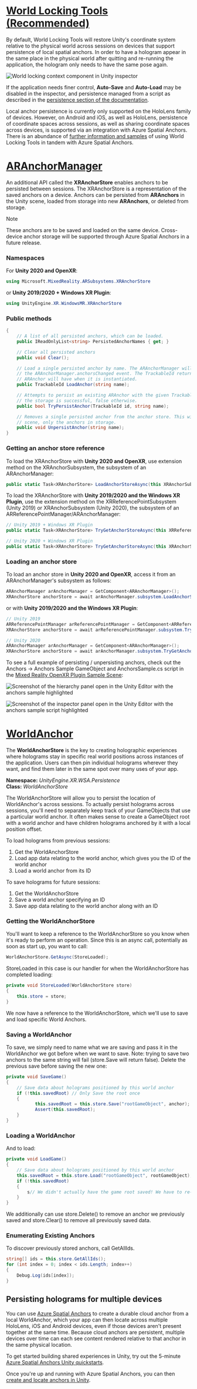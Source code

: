 # [World Locking Tools (Recommended)](#tab/wlt)

By default, World Locking Tools will restore Unity's coordinate system relative to the physical world across sessions on devices that support persistence of local spatial anchors. In order to have a hologram appear in the same place in the physical world after quitting and re-running the application, the hologram only needs to have the same pose again.

![World locking context component in Unity inspector](../../images/world-locking-tools-img-02.png)

If the application needs finer control, **Auto-Save** and **Auto-Load** may be disabled in the inspector, and persistence managed from a script as described in the [persistence section of the documentation](https://microsoft.github.io/MixedReality-WorldLockingTools-Unity/DocGen/Documentation/Concepts/Advanced/Persistence.html).

Local anchor persistence is currently only supported on the HoloLens family of devices. However, on Android and iOS, as well as HoloLens, persistence of coordinate spaces across sessions, as well as sharing coordinate spaces across devices, is supported via an integration with Azure Spatial Anchors. There is an abundance of [further information and samples](https://microsoft.github.io/MixedReality-WorldLockingTools-Unity/DocGen/Documentation/HowTos/WLT_ASA.html) of using World Locking Tools in tandem with Azure Spatial Anchors.

# [ARAnchorManager](#tab/anchorstore)

An additional API called the **XRAnchorStore** enables anchors to be persisted between sessions. The XRAnchorStore is a representation of the saved anchors on a device. Anchors can be persisted from **ARAnchors** in the Unity scene, loaded from storage into new **ARAnchors**, or deleted from storage.

> [!NOTE]
> These anchors are to be saved and loaded on the same device. Cross-device anchor storage will be supported through Azure Spatial Anchors in a future release.

### Namespaces

For **Unity 2020 and OpenXR**: 

``` cs
using Microsoft.MixedReality.ARSubsystems.XRAnchorStore
```

or **Unity 2019/2020 + Windows XR Plugin**: 

```cs 
using UnityEngine.XR.WindowsMR.XRAnchorStore
```

### Public methods

```cs 
{
    // A list of all persisted anchors, which can be loaded.
    public IReadOnlyList<string> PersistedAnchorNames { get; }

    // Clear all persisted anchors
    public void Clear();

    // Load a single persisted anchor by name. The ARAnchorManager will create this new anchor and report it in
    // the ARAnchorManager.anchorsChanged event. The TrackableId returned here is the same TrackableId the
    // ARAnchor will have when it is instantiated.
    public TrackableId LoadAnchor(string name);

    // Attempts to persist an existing ARAnchor with the given TrackableId to the local store. Returns true if
    // the storage is successful, false otherwise.
    public bool TryPersistAnchor(TrackableId id, string name);

    // Removes a single persisted anchor from the anchor store. This will not affect any ARAnchors in the Unity
    // scene, only the anchors in storage.
    public void UnpersistAnchor(string name);
}
```

### Getting an anchor store reference 

To load the XRAnchorStore with **Unity 2020 and OpenXR**, use extension method on the XRAnchorSubsystem, the subsystem of an ARAnchorManager:

``` cs
public static Task<XRAnchorStore> LoadAnchorStoreAsync(this XRAnchorSubsystem anchorSubsystem)
```

To load the XRAnchorStore with **Unity 2019/2020 and the Windows XR Plugin**, use the extension method on the XRReferencePointSubsystem (Unity 2019) or XRAnchorSubsystem (Unity 2020), the subsystem of an ARReferencePointManager/ARAnchorManager:

```cs
// Unity 2019 + Windows XR Plugin
public static Task<XRAnchorStore> TryGetAnchorStoreAsync(this XRReferencePointSubsystem anchorSubsystem);

// Unity 2020 + Windows XR Plugin
public static Task<XRAnchorStore> TryGetAnchorStoreAsync(this XRAnchorSubsystem anchorSubsystem);
```

### Loading an anchor store

To load an anchor store in **Unity 2020 and OpenXR**, access it from an ARAnchorManager's subsystem as follows:

``` cs
ARAnchorManager arAnchorManager = GetComponent<ARAnchorManager>();
XRAnchorStore anchorStore = await arAnchorManager.subsystem.LoadAnchorStoreAsync();
```

or with **Unity 2019/2020 and the Windows XR Plugin**:

``` cs
// Unity 2019
ARReferencePointManager arReferencePointManager = GetComponent<ARReferencePointManager>();
XRAnchorStore anchorStore = await arReferencePointManager.subsystem.TryGetAnchorStoreAsync();

// Unity 2020
ARAnchorManager arAnchorManager = GetComponent<ARAnchorManager>();
XRAnchorStore anchorStore = await arAnchorManager.subsystem.TryGetAnchorStoreAsync();
```

To see a full example of persisting / unpersisting anchors, check out the Anchors -> Anchors Sample GameObject and AnchorsSample.cs script in the [Mixed Reality OpenXR Plugin Sample Scene](../../xr-project-setup.md#unity-sample-projects-for-openxr-and-hololens-2):

![Screenshot of the hierarchy panel open in the Unity Editor with the anchors sample highlighted](../../images/openxr-features-img-04.png)

![Screenshot of the inspector panel open in the Unity Editor with the anchors sample script highlighted](../../images/openxr-features-img-05.png)

# [WorldAnchor](#tab/worldanchor)

The **WorldAnchorStore** is the key to creating holographic experiences where holograms stay in specific real world positions across instances of the application. Users can then pin individual holograms wherever they want, and find them later in the same spot over many uses of your app.

**Namespace:** *UnityEngine.XR.WSA.Persistence*<br>
**Class:** *WorldAnchorStore*

The WorldAnchorStore will allow you to persist the location of WorldAnchor's across sessions. To actually persist holograms across sessions, you'll need to separately keep track of your GameObjects that use a particular world anchor. It often makes sense to create a GameObject root with a world anchor and have children holograms anchored by it with a local position offset.

To load holograms from previous sessions:

1. Get the WorldAnchorStore
2. Load app data relating to the world anchor, which gives you the ID of the world anchor
3. Load a world anchor from its ID

To save holograms for future sessions:

1. Get the WorldAnchorStore
2. Save a world anchor specifying an ID
3. Save app data relating to the world anchor along with an ID

### Getting the WorldAnchorStore

You'll want to keep a reference to the WorldAnchorStore so you know when it's ready to perform an operation. Since this is an async call, potentially as soon as start up, you want to call:

```cs
WorldAnchorStore.GetAsync(StoreLoaded);
```

StoreLoaded in this case is our handler for when the WorldAnchorStore has completed loading:

```cs
private void StoreLoaded(WorldAnchorStore store)
{
    this.store = store;
}
```

We now have a reference to the WorldAnchorStore, which we'll use to save and load specific World Anchors.

### Saving a WorldAnchor

To save, we simply need to name what we are saving and pass it in the WorldAnchor we got before when we want to save. Note: trying to save two anchors to the same string will fail (store.Save will return false). Delete the previous save before saving the new one:

```cs
private void SaveGame()
{
    // Save data about holograms positioned by this world anchor
    if (!this.savedRoot) // Only Save the root once
    {
           this.savedRoot = this.store.Save("rootGameObject", anchor);
           Assert(this.savedRoot);
    }
}
```

### Loading a WorldAnchor

And to load:

```cs
private void LoadGame()
{
    // Save data about holograms positioned by this world anchor
    this.savedRoot = this.store.Load("rootGameObject", rootGameObject);
    if (!this.savedRoot)
    {
        s// We didn't actually have the game root saved! We have to re-place our objects or start over
    }
}
```

We additionally can use store.Delete() to remove an anchor we previously saved and store.Clear() to remove all previously saved data.

### Enumerating Existing Anchors

To discover previously stored anchors, call GetAllIds.

```cs
string[] ids = this.store.GetAllIds();
for (int index = 0; index < ids.Length; index++)
{
    Debug.Log(ids[index]);
}
```

## Persisting holograms for multiple devices

You can use <a href="/azure/spatial-anchors/overview" target="_blank">Azure Spatial Anchors</a> to create a durable cloud anchor from a local WorldAnchor, which your app can then locate across multiple HoloLens, iOS and Android devices, even if those devices aren't present together at the same time.  Because cloud anchors are persistent, multiple devices over time can each see content rendered relative to that anchor in the same physical location.

To get started building shared experiences in Unity, try out the 5-minute <a href="/azure/spatial-anchors/unity-overview" target="_blank">Azure Spatial Anchors Unity quickstarts</a>.

Once you're up and running with Azure Spatial Anchors, you can then <a href="/azure/spatial-anchors/concepts/create-locate-anchors-unity" target="_blank">create and locate anchors in Unity</a>.